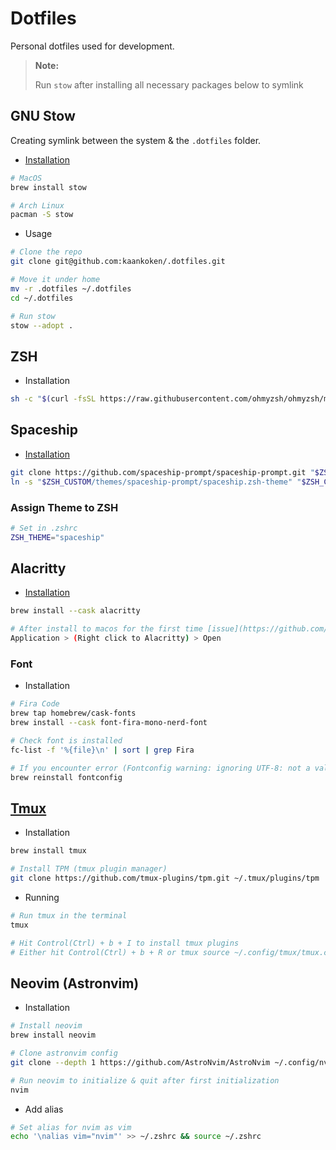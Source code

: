 # Dotfiles

Personal dotfiles used for development.

> **Note:**
>
> Run `stow` after installing all necessary packages below to symlink

## GNU Stow

Creating symlink between the system & the `.dotfiles` folder.

- [Installation](https://github.com/aspiers/stow)

```bash
# MacOS
brew install stow

# Arch Linux
pacman -S stow
```

- Usage

```bash
# Clone the repo
git clone git@github.com:kaankoken/.dotfiles.git

# Move it under home
mv -r .dotfiles ~/.dotfiles
cd ~/.dotfiles

# Run stow
stow --adopt .
```

## ZSH

- Installation

```bash
sh -c "$(curl -fsSL https://raw.githubusercontent.com/ohmyzsh/ohmyzsh/master/tools/install.sh)"
```

## Spaceship

- [Installation](https://spaceship-prompt.sh/getting-started/)

```bash
git clone https://github.com/spaceship-prompt/spaceship-prompt.git "$ZSH_CUSTOM/themes/spaceship-prompt" --depth=1
ln -s "$ZSH_CUSTOM/themes/spaceship-prompt/spaceship.zsh-theme" "$ZSH_CUSTOM/themes/spaceship.zsh-theme"
```

### Assign Theme to ZSH

```bash
# Set in .zshrc
ZSH_THEME="spaceship"
```

## Alacritty

- [Installation](https://alacritty.org)

```bash
brew install --cask alacritty

# After install to macos for the first time [issue](https://github.com/alacritty/alacritty/issues/6500)
Application > (Right click to Alacritty) > Open
```

### Font

- Installation

```bash
# Fira Code
brew tap homebrew/cask-fonts
brew install --cask font-fira-mono-nerd-font

# Check font is installed
fc-list -f '%{file}\n' | sort | grep Fira

# If you encounter error (Fontconfig warning: ignoring UTF-8: not a valid region tag)
brew reinstall fontconfig
```

## [Tmux](https://github.com/tmux/tmux/wiki)

- Installation

```bash
brew install tmux

# Install TPM (tmux plugin manager)
git clone https://github.com/tmux-plugins/tpm.git ~/.tmux/plugins/tpm
```

- Running

```bash
# Run tmux in the terminal
tmux

# Hit Control(Ctrl) + b + I to install tmux plugins
# Either hit Control(Ctrl) + b + R or tmux source ~/.config/tmux/tmux.config
```

## Neovim (Astronvim)

- Installation

```bash
# Install neovim
brew install neovim

# Clone astronvim config
git clone --depth 1 https://github.com/AstroNvim/AstroNvim ~/.config/nvim

# Run neovim to initialize & quit after first initialization
nvim
```

- Add alias

```bash
# Set alias for nvim as vim
echo '\nalias vim="nvim"' >> ~/.zshrc && source ~/.zshrc
```
